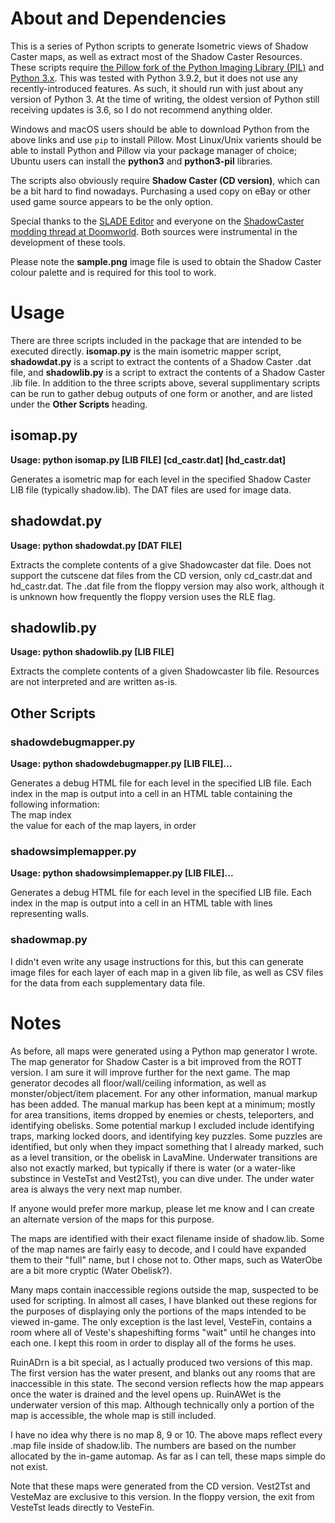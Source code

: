 # About and Dependencies

This is a series of Python scripts to generate Isometric views of 
Shadow Caster maps, as well as extract most of the Shadow Caster 
Resources. These scripts require [the Pillow fork of the Python Imaging Library 
(PIL)][pil] and [Python 3.x][py]. This was tested with Python 3.9.2,
but it does not use any recently-introduced features. As such, it should
run with just about any version of Python 3. At the time of writing,
the oldest version of Python still receiving updates is 3.6, so I do
not recommend anything older.

Windows and macOS users should be able to download Python from the 
above links and use ``pip`` to install Pillow. Most Linux/Unix varients 
should be able to install Python and Pillow via your package manager of 
choice; Ubuntu users can install the **python3** and **python3-pil** 
libraries.

The scripts also obviously require **Shadow Caster (CD version)**, which
can be a bit hard to find nowadays. Purchasing a used copy on eBay or
other used game source appears to be the only option.

Special thanks to the [SLADE Editor][slade] and everyone on the 
[ShadowCaster modding thread at Doomworld][doomworld]. Both sources 
were instrumental in the development of these tools.

Please note the **sample.png** image file is used to obtain the Shadow
Caster colour palette and is required for this tool to work.

[pil]: https://pillow.readthedocs.io/en/stable/
[py]:  http://python.org/
[slade]: http://slade.mancubus.net/
[doomworld]: http://www.doomworld.com/vb/everything-else/43927-shadowcaster-modding/

# Usage

There are three scripts included in the package that are intended to be
executed directly. **isomap.py** is the main isometric mapper script,
**shadowdat.py** is a script to extract the contents of a Shadow Caster
.dat file, and **shadowlib.py** is a script to extract the contents of a
Shadow Caster .lib file. In addition to the three scripts above, several
supplimentary scripts can be run to gather debug outputs of one form or
another, and are listed under the **Other Scripts** heading.

## isomap.py

**Usage: python isomap.py \[LIB FILE\] \[cd\_castr.dat\]
\[hd\_castr.dat\]**

Generates a isometric map for each level in the specified Shadow Caster
LIB file (typically shadow.lib). The DAT files are used for image data.

## shadowdat.py

**Usage: python shadowdat.py \[DAT FILE\]**

Extracts the complete contents of a give Shadowcaster dat file. Does not
support the cutscene dat files from the CD version, only cd\_castr.dat
and hd\_castr.dat. The .dat file from the floppy version may also work,
although it is unknown how frequently the floppy version uses the RLE
flag.

## shadowlib.py

**Usage: python shadowlib.py \[LIB FILE\]**

Extracts the complete contents of a given Shadowcaster lib file.
Resources are not interpreted and are written as-is.

## Other Scripts

### shadowdebugmapper.py

**Usage: python shadowdebugmapper.py \[LIB FILE\]\...**

Generates a debug HTML file for each level in the specified LIB file.
Each index in the map is output into a cell in an HTML table containing
the following information:\
The map index\
the value for each of the map layers, in order

### shadowsimplemapper.py

**Usage: python shadowsimplemapper.py \[LIB FILE\]\...**

Generates a debug HTML file for each level in the specified LIB file.
Each index in the map is output into a cell in an HTML table with lines
representing walls.

### shadowmap.py

I didn\'t even write any usage instructions for this, but this can
generate image files for each layer of each map in a given lib file, as
well as CSV files for the data from each supplementary data file.

# Notes

As before, all maps were generated using a Python map generator I wrote.
The map generator for Shadow Caster is a bit improved from the ROTT
version. I am sure it will improve further for the next game. The map
generator decodes all floor/wall/ceiling information, as well as
monster/object/item placement. For any other information, manual markup
has been added. The manual markup has been kept at a minimum; mostly for
area transitions, items dropped by enemies or chests, teleporters, and
identifying obelisks. Some potential markup I excluded include
identifying traps, marking locked doors, and identifying key puzzles.
Some puzzles are identified, but only when they impact something that I
already marked, such as a level transition, or the obelisk in LavaMine.
Underwater transitions are also not exactly marked, but typically if
there is water (or a water-like substince in VesteTst and Vest2Tst), you
can dive under. The under water area is always the very next map number.

If anyone would prefer more markup, please let me know and I can create
an alternate version of the maps for this purpose.

The maps are identified with their exact filename inside of shadow.lib.
Some of the map names are fairly easy to decode, and I could have
expanded them to their "full" name, but I chose not to. Other maps, such
as WaterObe are a bit more cryptic (Water Obelisk?).

Many maps contain inaccessible regions outside the map, suspected to be
used for scripting. In almost all cases, I have blanked out these
regions for the purposes of displaying only the portions of the maps
intended to be viewed in-game. The only exception is the last level,
VesteFin, contains a room where all of Veste's shapeshifting forms
"wait" until he changes into each one. I kept this room in order to
display all of the forms he uses.

RuinADrn is a bit special, as I actually produced two versions of this
map. The first version has the water present, and blanks out any rooms
that are inaccessible in this state. The second version reflects how the
map appears once the water is drained and the level opens up. RuinAWet
is the underwater version of this map. Although technically only a
portion of the map is accessible, the whole map is still included.

I have no idea why there is no map 8, 9 or 10. The above maps reflect
every .map file inside of shadow.lib. The numbers are based on the
number allocated by the in-game automap. As far as I can tell, these
maps simple do not exist.

Note that these maps were generated from the CD version. Vest2Tst and
VesteMaz are exclusive to this version. In the floppy version, the exit
from VesteTst leads directly to VesteFin.
